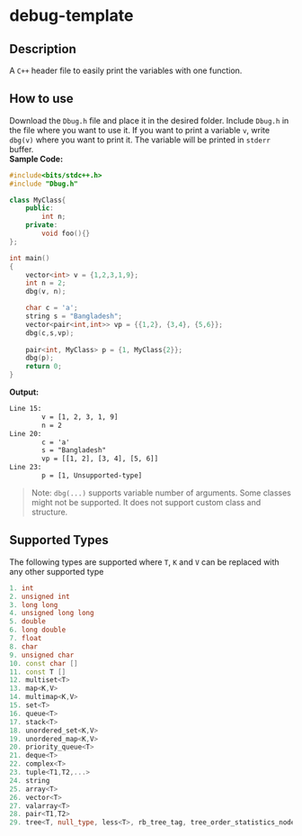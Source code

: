# debug-template

## Description

A `C++` header file to easily print the variables with one function.

## How to use
Download the `Dbug.h` file and place it in the desired folder. Include `Dbug.h` in the file where you want to use it. If you want to print a variable `v`, write `dbg(v)` where you want to print it. The variable will be printed in `stderr` buffer. <br>
<b>Sample Code:</b><br>

```cpp
#include<bits/stdc++.h>
#include "Dbug.h"

class MyClass{
    public:
        int n;
    private:
        void foo(){}
};

int main()
{
    vector<int> v = {1,2,3,1,9};
    int n = 2;
    dbg(v, n);

    char c = 'a';
    string s = "Bangladesh";
    vector<pair<int,int>> vp = {{1,2}, {3,4}, {5,6}};
    dbg(c,s,vp);
    
    pair<int, MyClass> p = {1, MyClass{2}};
    dbg(p);
    return 0;
}
```

<b>Output:</b><br>

```txt
Line 15:
        v = [1, 2, 3, 1, 9]
        n = 2
Line 20:
        c = 'a'
        s = "Bangladesh"
        vp = [[1, 2], [3, 4], [5, 6]]
Line 23:
        p = [1, Unsupported-type] 
```

> Note: `dbg(...)` supports variable number of arguments. Some classes might not be supported. It does not support custom class and structure.<br>

## Supported Types

The following types are supported where `T`, `K` and `V` can be replaced with any other supported type<br>

```cpp
1. int
2. unsigned int
3. long long
4. unsigned long long
5. double
6. long double
7. float
8. char
9. unsigned char
10. const char []
11. const T []
12. multiset<T>
13. map<K,V>
14. multimap<K,V>
15. set<T>
16. queue<T>
17. stack<T>
18. unordered_set<K,V>
19. unordered_map<K,V>
20. priority_queue<T>
21. deque<T>
22. complex<T>
23. tuple<T1,T2,...>
24. string
25. array<T>
26. vector<T>
27. valarray<T>
28. pair<T1,T2>
29. tree<T, null_type, less<T>, rb_tree_tag, tree_order_statistics_node_update> [a.k.a ordered_set<T>]
```
